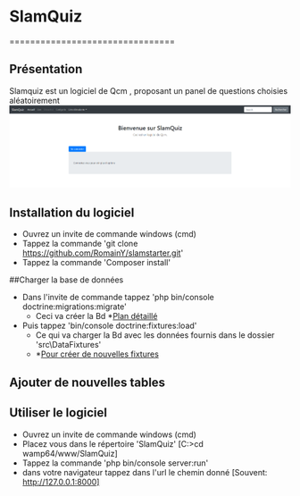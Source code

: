 # SlamQuiz
================================
## Présentation
Slamquiz est un logiciel de Qcm , proposant un panel de questions choisies aléatoirement 
![Accueil](https://raw.githubusercontent.com/RomainY/SlamQuiz/develop/assets/screenshot_home.PNG)

## Installation du logiciel
* Ouvrez un invite de commande windows (cmd)
* Tappez la commande 'git clone https://github.com/RomainY/slamstarter.git'
* Tappez la commande 'Composer install'

##Charger la base de données
* Dans l'invite de commande tappez 'php bin/console doctrine:migrations:migrate'
	* Ceci va créer la Bd
 	*[Plan détaillé](https://github.com/RomainY/SlamQuiz/blob/develop/Astuces/00_symf_category_entity.txt)
* Puis tappez 'bin/console doctrine:fixtures:load'
	* Ce qui va charger la Bd avec les données fournis dans le dossier 'src\DataFixtures'
	* *[Pour créer de nouvelles fixtures](https://github.com/RomainY/SlamQuiz/blob/develop/Astuces/02_create_category_fixtures.txt)

## Ajouter de nouvelles tables

## Utiliser le logiciel
* Ouvrez un invite de commande windows (cmd)
* Placez vous dans le répertoire 'SlamQuiz' [C:\>cd wamp64/www/SlamQuiz]
* Tappez la commande 'php bin/console server:run'
* dans votre navigateur tappez dans l'url le chemin donné [Souvent: http://127.0.0.1:8000]

